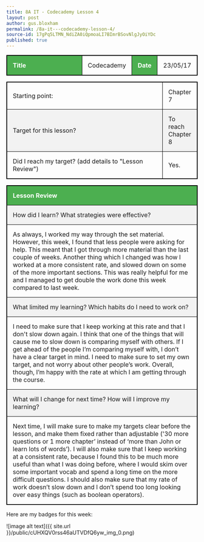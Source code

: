 ```yaml
---
title: 8A IT - Codecademy Lesson 4
layout: post
author: gus.bloxham
permalink: /8a-it---codecademy-lesson-4/
source-id: 17gPq5LTMN_NdiZA0iQpmoaLI7BImrBSovNlgJyOiYDc
published: true
---
```


<html>
<head>
<style>
table, th, td {
    border: 1px solid black;
}
table, th, td {
    width: 100%;
}
th, td {
    padding: 15px;
    text-align: left;
}
th {
    background-color: #4CAF50;
    color: white;
}
tr:nth-child(even) {background-color: #f2f2f2}
</style>
</head>
<body>

<table>
  <tr>
    <th>Title</th>
    <td>Codecademy</td>
    <th>Date</th>
    <td>23/05/17</td>
  </tr>
</table>


<table>
  <tr>
    <td>Starting point:</td>
    <td>Chapter 7</td>
  </tr>
  <tr>
    <td>Target for this lesson?</td>
    <td>To reach Chapter 8</td>
  </tr>
  <tr>
    <td>Did I reach my target? 
(add details to "Lesson Review")</td>
    <td> Yes.</td>
  </tr>
</table>


<table>
  <tr>
    <th>Lesson Review</th>
  </tr>
  <tr>
    <td>How did I learn? What strategies were effective? </td>
  </tr>
  <tr>
    <td>As always, I worked my way through the set material. However, this week, I found that less people were asking for help. This meant that I got through more material than the last couple of weeks. Another thing which I changed was how I worked at a more consistent rate, and slowed down on some of the more important sections. This was really helpful for me and I managed to get double the work done this week compared to last week.</td>
  </tr>
  <tr>
    <td>What limited my learning? Which habits do I need to work on? </td>
  </tr>
  <tr>
    <td>I need to make sure that I keep working at this rate and that I don't slow down again. I think that one of the things that will cause me to slow down is comparing myself with others. If I get ahead of the people I’m comparing myself with, I don’t have a clear target in mind. I need to make sure to set my own target, and not worry about other people’s work. Overall, though, I’m happy with the rate at which I am getting through the course.</td>
  </tr>
  <tr>
    <td>What will I change for next time? How will I improve my learning?</td>
  </tr>
  <tr>
    <td>Next time, I will make sure to make my targets clear before the lesson, and make them fixed rather than adjustable ('30 more questions or 1 more chapter’ instead of ‘more than John or learn lots of words’). I will also make sure that I keep working at a consistent rate, because I found this to be much more useful than what I was doing before, where I would skim over some important vocab and spend a long time on the more difficult questions. I should also make sure that my rate of work doesn’t slow down and I don’t spend too long looking over easy things (such as boolean operators).</td>
  </tr>
</table>


Here are my badges for this week:

![image alt text]({{ site.url }}/public/cUHXQV0rss46aUTVDfQ6yw_img_0.png)

